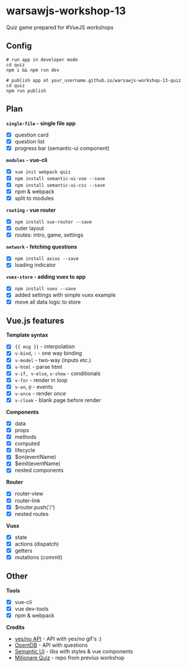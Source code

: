 # warsawjs-workshop-13
Quiz game prepared for #VueJS workshops

## Config
```
# run app in developer mode
cd quiz
npm i && npm run dev

# publish app at your_username.github.io/warsawjs-workshop-13-quiz
cd quiz
npm run publish
```

## Plan
**`single-file` - single file app**
* [x] question card
* [x] question list
* [x] progress bar (semantic-ui component)

**`modules` - vue-cli**
* [x] `vue init webpack quiz`
* [x] `npm install semantic-ui-vue --save`
* [x] `npm install semantic-ui-css --save`
* [x] npm & webpack
* [x] split to modules

**`routing` - vue router**
* [x] `npm install vue-router --save`
* [x] outer layout
* [x] routes: intro, game, settings

**`network` - fetching questions**
* [x] `npm install axios --save`
* [x] loading indicator

**`vuex-store` - adding vuex to app**
* [x] `npm install vuex --save`
* [x] added settings with simple vuex example
* [x] move all data logic to store

## Vue.js features
**Template syntax**
* [x] `{{ msg }}` - interpolation
* [x] `v-bind`, `:` - one way binding
* [x] `v-model` - two-way (inputs etc.)
* [x] `v-html` - parse html
* [x] `v-if, v-else`, `v-show` - conditionals
* [x] `v-for` - render in loop
* [x] `v-on`, `@` - events
* [x] `v-once` - render once
* [x] `v-cloak` - blank page before render

**Components**
* [x] data
* [x] props
* [x] methods
* [x] computed
* [x] lifecycle
* [x] $on(eventName)
* [x] $emit(eventName)
* [x] nested components

**Router**
* [x] router-view
* [x] router-link
* [x] $router.push('/')
* [x] nested routes

**Vuex**
* [x] state
* [x] actions (dispatch)
* [x] getters
* [x] mutations (commit)

## Other
**Tools**
* [x] vue-cli
* [x] vue dev-tools
* [x] npm & webpack

**Credits**
* [yes/no API](https://yesno.wtf) - API with yes/no gif's :)
* [OpentDB](https://opentdb.com/api.php?amount=5&type=boolean) - API with questions
* [Semantic UI](https://semantic-ui-vue.github.io/) - libs with styles & vue components
* [Milionare Quiz](https://github.com/Valian/warsawjs-workshop-12-quiz) - repo from previus workshop
